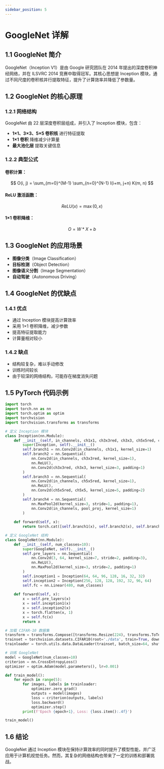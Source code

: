 ```yaml
---
sidebar_position: 5
---
```


# GoogleNet 详解

## 1.1 GoogleNet 简介

GoogleNet（Inception V1）是由 Google 研究团队在 2014 年提出的深度卷积神经网络，并在 ILSVRC 2014 竞赛中取得冠军。其核心思想是 Inception 模块，通过不同尺度的卷积核并行提取特征，提升了计算效率并降低了参数量。

## 1.2 GoogleNet 的核心原理

### 1.2.1 网络结构

GoogleNet 由 22 层深度卷积层组成，并引入了 Inception 模块，包含：

- **1×1、3×3、5×5 卷积核** 进行特征提取
- **1×1 卷积** 降维减少计算量
- **最大池化层** 提取关键信息

### 1.2.2 典型公式

#### 卷积计算：

$$
O(i, j) = \sum_{m=0}^{M-1} \sum_{n=0}^{N-1} I(i+m, j+n) K(m, n)
$$

#### ReLU 激活函数：

$$
ReLU(x) = \max(0, x)
$$

#### 1×1 卷积降维：

$$
O = W * X + b
$$

## 1.3 GoogleNet 的应用场景

- **图像分类**（Image Classification）
- **目标检测**（Object Detection）
- **图像语义分割**（Image Segmentation）
- **自动驾驶**（Autonomous Driving）

## 1.4 GoogleNet 的优缺点

### 1.4.1 优点

- 通过 Inception 模块提高计算效率
- 采用 1×1 卷积降维，减少参数
- 提高特征提取能力
- 计算量相对较小

### 1.4.2 缺点

- 结构较复杂，难以手动修改
- 训练时间较长
- 由于较深的网络结构，可能存在梯度消失问题

## 1.5 PyTorch 代码示例

```Python
import torch
import torch.nn as nn
import torch.optim as optim
import torchvision
import torchvision.transforms as transforms

# 定义 Inception 模块
class Inception(nn.Module):
    def __init__(self, in_channels, ch1x1, ch3x3red, ch3x3, ch5x5red, ch5x5, pool_proj):
        super(Inception, self).__init__()
        self.branch1 = nn.Conv2d(in_channels, ch1x1, kernel_size=1)
        self.branch2 = nn.Sequential(
            nn.Conv2d(in_channels, ch3x3red, kernel_size=1),
            nn.ReLU(),
            nn.Conv2d(ch3x3red, ch3x3, kernel_size=3, padding=1)
        )
        self.branch3 = nn.Sequential(
            nn.Conv2d(in_channels, ch5x5red, kernel_size=1),
            nn.ReLU(),
            nn.Conv2d(ch5x5red, ch5x5, kernel_size=5, padding=2)
        )
        self.branch4 = nn.Sequential(
            nn.MaxPool2d(kernel_size=3, stride=1, padding=1),
            nn.Conv2d(in_channels, pool_proj, kernel_size=1)
        )
    
    def forward(self, x):
        return torch.cat([self.branch1(x), self.branch2(x), self.branch3(x), self.branch4(x)], dim=1)

# 定义 GoogleNet 结构
class GoogleNet(nn.Module):
    def __init__(self, num_classes=10):
        super(GoogleNet, self).__init__()
        self.pre_layers = nn.Sequential(
            nn.Conv2d(3, 64, kernel_size=7, stride=2, padding=3),
            nn.ReLU(),
            nn.MaxPool2d(kernel_size=3, stride=2, padding=1)
        )
        self.inception1 = Inception(64, 64, 96, 128, 16, 32, 32)
        self.inception2 = Inception(256, 128, 128, 192, 32, 96, 64)
        self.fc = nn.Linear(480, num_classes)
    
    def forward(self, x):
        x = self.pre_layers(x)
        x = self.inception1(x)
        x = self.inception2(x)
        x = torch.flatten(x, 1)
        x = self.fc(x)
        return x

# 加载 CIFAR-10 数据集
transform = transforms.Compose([transforms.Resize(224), transforms.ToTensor(), transforms.Normalize((0.5,), (0.5,))])
trainset = torchvision.datasets.CIFAR10(root='./data', train=True, download=True, transform=transform)
trainloader = torch.utils.data.DataLoader(trainset, batch_size=64, shuffle=True)

# 训练 GoogleNet
model = GoogleNet(num_classes=10)
criterion = nn.CrossEntropyLoss()
optimizer = optim.Adam(model.parameters(), lr=0.001)

def train_model():
    for epoch in range(5):
        for images, labels in trainloader:
            optimizer.zero_grad()
            outputs = model(images)
            loss = criterion(outputs, labels)
            loss.backward()
            optimizer.step()
        print(f'Epoch {epoch+1}, Loss: {loss.item():.4f}')

train_model()
```

## 1.6 结论

GoogleNet 通过 Inception 模块在保持计算效率的同时提升了模型性能，并广泛应用于计算机视觉任务。然而，其复杂的网络结构也带来了一定的训练和部署挑战。
